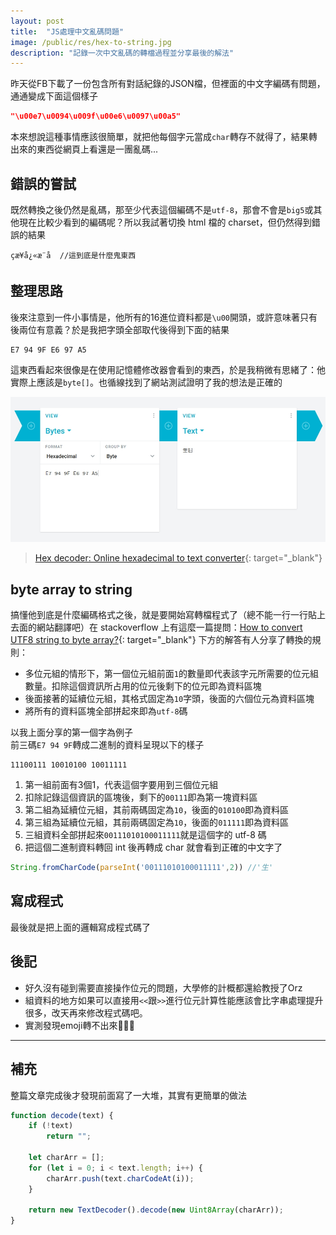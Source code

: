 ```yaml
---
layout: post
title:  "JS處理中文亂碼問題"
image: /public/res/hex-to-string.jpg
description: "記錄一次中文亂碼的轉檔過程並分享最後的解法"
---
```


昨天從FB下載了一份包含所有對話紀錄的JSON檔，但裡面的中文字編碼有問題，通通變成下面這個樣子
```json
"\u00e7\u0094\u009f\u00e6\u0097\u00a5"
```
本來想說這種事情應該很簡單，就把他每個字元當成`char`轉存不就得了，結果轉出來的東西從網頁上看還是一團亂碼...

<!-- more -->

## 錯誤的嘗試
既然轉換之後仍然是亂碼，那至少代表這個編碼不是`utf-8`，那會不會是`big5`或其他現在比較少看到的編碼呢？所以我試著切換 html 檔的 charset，但仍然得到錯誤的結果
```
çæ¥å¿«æ¨å  //這到底是什麼鬼東西
```

## 整理思路
後來注意到一件小事情是，他所有的16進位資料都是`\u00`開頭，或許意味著只有後兩位有意義？於是我把字頭全部取代後得到下面的結果
```
E7 94 9F E6 97 A5
```
這東西看起來很像是在使用記憶體修改器會看到的東西，於是我稍微有思緒了：他實際上應該是`byte[]`。也循線找到了網站測試證明了我的想法是正確的

![](/public/res/hex-to-string.jpg)
> [Hex decoder: Online hexadecimal to text converter](https://cryptii.com/pipes/hex-decoder){: target="_blank"}

## byte array to string
搞懂他到底是什麼編碼格式之後，就是要開始寫轉檔程式了（總不能一行一行貼上去面的網站翻譯吧）在 stackoverflow 上有這麼一篇提問：[How to convert UTF8 string to byte array?](https://stackoverflow.com/a/18729931){: target="_blank"} 下方的解答有人分享了轉換的規則：

+ 多位元組的情形下，第一個位元組前面`1`的數量即代表該字元所需要的位元組數量。扣除這個資訊所占用的位元後剩下的位元即為資料區塊
+ 後面接著的延續位元組，其格式固定為`10`字頭，後面的六個位元為資料區塊
+ 將所有的資料區塊全部拼起來即為`utf-8`碼

以我上面分享的第一個字為例子   
前三碼`E7 94 9F`轉成二進制的資料呈現以下的樣子
```
11100111 10010100 10011111
```
1. 第一組前面有3個1，代表這個字要用到三個位元組
2. 扣除記錄這個資訊的區塊後，剩下的`00111`即為第一塊資料區
3. 第二組為延續位元組，其前兩碼固定為`10`，後面的`010100`即為資料區
4. 第三組為延續位元組，其前兩碼固定為`10`，後面的`011111`即為資料區
5. 三組資料全部拼起來`00111010100011111`就是這個字的 utf-8 碼
6. 把這個二進制資料轉回 int 後再轉成 char 就會看到正確的中文字了
```javascript
String.fromCharCode(parseInt('00111010100011111',2)) //'生'
```

## 寫成程式
最後就是把上面的邏輯寫成程式碼了  
<script src="https://gist.github.com/janelin612/464328333f11b9332a3dbadf38c3dfc6.js"></script>

## 後記
+ 好久沒有碰到需要直接操作位元的問題，大學修的計概都還給教授了Orz
+ 組資料的地方如果可以直接用`<<`跟`>>`進行位元計算性能應該會比字串處理提升很多，改天再來修改程式碼吧。
+ 實測發現emoji轉不出來🤔🤔🤔

---

## 補充
整篇文章完成後才發現前面寫了一大堆，其實有更簡單的做法  
```javascript
function decode(text) {
    if (!text)
        return "";

    let charArr = [];
    for (let i = 0; i < text.length; i++) {
        charArr.push(text.charCodeAt(i));
    }

    return new TextDecoder().decode(new Uint8Array(charArr));
}
```
